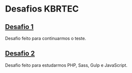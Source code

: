 # Desafios KBRTEC

## [Desafio 1](https://brunobrasolin.github.io/desafios-kbrtec/desafio-1/)

Desafio feito para continuarmos o teste.

## [Desafio 2](https://brunobrasolin.github.io/desafios-kbrtec/desafio-2/)

Desafio feito para estudarmos PHP, Sass, Gulp e JavaScript.
